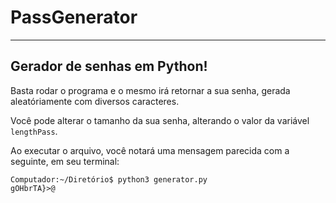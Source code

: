 # PassGenerator

---

## Gerador de senhas em Python!

Basta rodar o programa e o mesmo irá retornar a sua senha, gerada aleatóriamente com diversos caracteres.

Você pode alterar o tamanho da sua senha, alterando o valor da variável `lengthPass`.

Ao executar o arquivo, você notará uma mensagem parecida com a seguinte, em seu terminal:

```
Computador:~/Diretório$ python3 generator.py
gOHbrTA}>@
```
